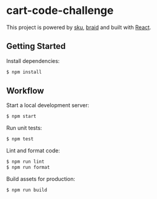 # cart-code-challenge

This project is powered by [sku](https://github.com/seek-oss/sku), [braid](https://github.com/seek-oss/braid-design-system) and built with [React](https://facebook.github.io/react).

## Getting Started

Install dependencies:

```bash
$ npm install
```

## Workflow

Start a local development server:

```bash
$ npm start
```

Run unit tests:

```bash
$ npm test
```

Lint and format code:

```bash
$ npm run lint
$ npm run format
```

Build assets for production:

```bash
$ npm run build
```

